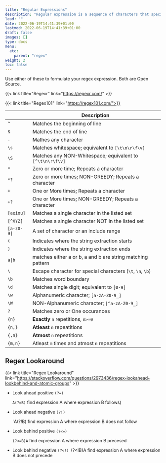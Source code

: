 ```yaml
---
title: "Regular Expressions"
description: "Regular expression is a sequence of characters that specifies a search pattern in text."
lead: ""
date: 2022-06-19T14:41:39+01:00
lastmod: 2022-06-19T14:41:39+01:00
draft: false
images: []
type: docs
menu:
  etc: 
    parent: "regex"
weight: 2
toc: false
---
```


Use either of these to formulate your regex expression. Both are Open Source.

{{< link title="Regexr" link="https://regexr.com/" >}}

{{< link title="Regex101" link="https://regex101.com/">}}

| | Description |
| --- | --- |
| `^` | Matches the beginning of line |
| `$` | Matches the end of line|
| `.` | Mathes any character |
| `\s` | Matches whitespace; equivalent to `[\t\n\r\f\v]`|
| `\S` | Matches any NON-Whitespace; equivalent to `[^\t\n\r\f\v]`|
| `*` | Zero or more time; Repeats a character |
| `*?` | Zero or more times; NON-GREEDY; Repeats a character |
| `+` | One or More times; Repeats a character |
| `+?` | One or More times; NON-GREEDY; Repeats a character |
| `[aeiou]` | Matches a single character in the listed set |
| `[^XYZ]` | Matches a single character NOT in the listed set |
| `[a-z0-9]` | A set of character or an include range|
| `(` | Indicates where the string extraction starts |
| `)` | Indicates where the string extraction ends |
| `a\|b` | matches either a or b, a and b are string matching pattern |
| `\` | Escape character for special characters (`\t`, `\n`, `\b`) |
| `\b` | Matches word boundary |
| `\d` | Matches single digit; equivalent to `[0-9]` |
| `\w` | Alphanumeric character; `[a-zA-Z0-9_]` |
| `\W` | NON-Alphanumeric character; `[^a-zA-Z0-9_]`|
| `?` | Matches zero or One occurances|
| `{n}` | **Exactly** `n` repetitions, `n>=0` |
| `{n,}` | **Atleast** `n` repeatitions |
| `{,n}` | **Atmost** `n` repeatitions |
| `{m,n}` | Atleast `m` times and atmost `n` repeatitions|

## Regex Lookaround
{{< link title="Regex Lookaround" link="https://stackoverflow.com/questions/2973436/regex-lookahead-lookbehind-and-atomic-groups" >}}
- Look ahead positive `(?=)`

   `A(?=B)` find expression A where expression B follows)
- Look ahead negative `(?!)`
 
  `A(?!B) find expression A where expression B does not follow
- Look behind positive `(?<=)`

  `(?<=B)A` find expression A where expression B precesed
- Look behind negative `(?<!)
  `(?<!B)A find expression A where expression B does not precede
